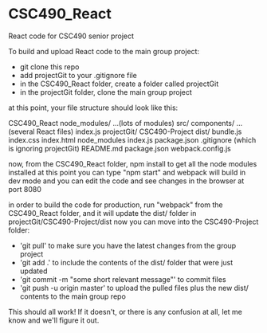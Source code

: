 # CSC490_React
React code for CSC490 senior project

To build and upload React code to the main group project:

- git clone this repo
- add projectGit to your .gitignore file
- in the CSC490_React folder, create a folder called projectGit
- in the projectGit folder, clone the main group project

at this point, your file structure should look like this:

CSC490_React
    node_modules/
        ...(lots of modules)
    src/
        components/
            ...(several React files)
        index.js
    projectGit/
        CSC490-Project
            dist/
                bundle.js
                index.css
                index.html
            node_modules
            index.js
            package.json
    .gitignore (which is ignoring projectGit)
    README.md
    package.json
    webpack.config.js

now, from the CSC490_React folder, npm install to get all the node modules installed
at this point you can type "npm start" and webpack will build in dev mode and you can edit the code and see changes in the browser at port 8080

in order to build the code for production, run "webpack" from the CSC490_React folder, and it will update the dist/ folder in projectGit/CSC490-Project/dist
now you can move into the CSC490-Project folder:
   - 'git pull' to make sure you have the latest changes from the group project
   - 'git add .' to include the contents of the dist/ folder that were just updated
   - 'git commit -m "some short relevant message"' to commit files
   - 'git push -u origin master' to upload the pulled files plus the new dist/ contents to the main group repo

This should all work! If it doesn't, or there is any confusion at all, let me know and we'll figure it out.
